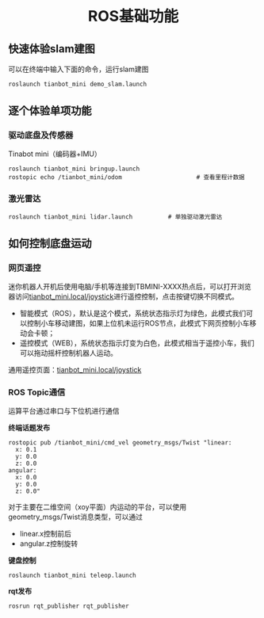 <p style="font-size:30px ; font-weight:bolder; text-align:center">ROS基础功能</p>

## 快速体验slam建图
可以在终端中输入下面的命令，运行slam建图

```shell
roslaunch tianbot_mini demo_slam.launch
```

## 逐个体验单项功能

### 驱动底盘及传感器

Tinabot mini（编码器+IMU）
```shell
roslaunch tianbot_mini bringup.launch
rostopic echo /tianbot_mini/odom                     # 查看里程计数据
```

### 激光雷达
```shell
roslaunch tianbot_mini lidar.launch          # 单独驱动激光雷达
```

## 如何控制底盘运动

### 网页遥控

迷你机器人开机后使用电脑/手机等连接到TBMINI-XXXX热点后，可以打开浏览器访问[tianbot_mini.local/joystick](http://tianbot_mini.local/joystick)进行遥控控制，点击按键切换不同模式。

- 智能模式（ROS），默认是这个模式，系统状态指示灯为绿色，此模式我们可以控制小车移动建图，如果上位机未运行ROS节点，此模式下网页控制小车移动会卡顿；
- 遥控模式（WEB），系统状态指示灯变为白色，此模式相当于遥控小车，我们可以拖动摇杆控制机器人运动。

通用遥控页面：[tianbot_mini.local/joystick](http://tianbot_mini.local/joystick)

### ROS Topic通信

运算平台通过串口与下位机进行通信

**终端话题发布**

```shell
rostopic pub /tianbot_mini/cmd_vel geometry_msgs/Twist "linear:
  x: 0.1
  y: 0.0
  z: 0.0
angular:
  x: 0.0
  y: 0.0
  z: 0.0" 
```

对于主要在二维空间（xoy平面）内运动的平台，可以使用geometry_msgs/Twist消息类型，可以通过
- linear.x控制前后
- angular.z控制旋转

**键盘控制**
```shell
roslaunch tianbot_mini teleop.launch

```

**rqt发布**

```shell
rosrun rqt_publisher rqt_publisher 
```